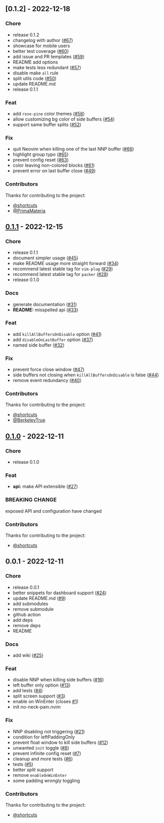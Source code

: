 
<a name="0.1.2"></a>
## [0.1.2] - 2022-12-18
### Chore
- release 0.1.2
- changelog with author ([#67](https://github.com/shortcuts/no-neck-pain.nvim/issues/67))
- showcase for mobile users
- better test coverage ([#60](https://github.com/shortcuts/no-neck-pain.nvim/issues/60))
- add issue and PR templates ([#59](https://github.com/shortcuts/no-neck-pain.nvim/issues/59))
- README add options
- make tests less redundant ([#57](https://github.com/shortcuts/no-neck-pain.nvim/issues/57))
- disable make `all` rule
- split utils code ([#50](https://github.com/shortcuts/no-neck-pain.nvim/issues/50))
- update README.md
- release 0.1.1

### Feat
- add `rose-pine` color themes ([#58](https://github.com/shortcuts/no-neck-pain.nvim/issues/58))
- allow customizing bg color of side buffers ([#54](https://github.com/shortcuts/no-neck-pain.nvim/issues/54))
- support same buffer splits ([#52](https://github.com/shortcuts/no-neck-pain.nvim/issues/52))

### Fix
- quit Neovim when killing one of the last NNP buffer ([#66](https://github.com/shortcuts/no-neck-pain.nvim/issues/66))
- highlight group typo ([#65](https://github.com/shortcuts/no-neck-pain.nvim/issues/65))
- prevent config reset ([#63](https://github.com/shortcuts/no-neck-pain.nvim/issues/63))
- color leaving non-colored blocks ([#61](https://github.com/shortcuts/no-neck-pain.nvim/issues/61))
- prevent error on last buffer close ([#49](https://github.com/shortcuts/no-neck-pain.nvim/issues/49))

### Contributors

Thanks for contributing to the project:
- [@shortcuts](https://github.com/shortcuts)
- [@PrimaMateria](https://github.com/PrimaMateria)

<a name="0.1.1"></a>
## [0.1.1] - 2022-12-15
### Chore
- release 0.1.1
- document simpler usage ([#45](https://github.com/shortcuts/no-neck-pain.nvim/issues/45))
- make README usage more straight forward ([#34](https://github.com/shortcuts/no-neck-pain.nvim/issues/34))
- recommend latest stable tag for `vim-plug` ([#29](https://github.com/shortcuts/no-neck-pain.nvim/issues/29))
- recommend latest stable tag for `packer` ([#28](https://github.com/shortcuts/no-neck-pain.nvim/issues/28))
- release 0.1.0

### Docs
- generate documentation ([#31](https://github.com/shortcuts/no-neck-pain.nvim/issues/31))
- **README:** misspelled api ([#33](https://github.com/shortcuts/no-neck-pain.nvim/issues/33))

### Feat
- add `killAllBuffersOnDisable` option ([#41](https://github.com/shortcuts/no-neck-pain.nvim/issues/41))
- add `disableOnLastBuffer` option ([#37](https://github.com/shortcuts/no-neck-pain.nvim/issues/37))
- named side buffer ([#32](https://github.com/shortcuts/no-neck-pain.nvim/issues/32))

### Fix
- prevent force close window ([#47](https://github.com/shortcuts/no-neck-pain.nvim/issues/47))
- side buffers not closing when `killAllBuffersOnDisable` is false ([#44](https://github.com/shortcuts/no-neck-pain.nvim/issues/44))
- remove event redundancy ([#40](https://github.com/shortcuts/no-neck-pain.nvim/issues/40))

### Contributors

Thanks for contributing to the project:
- [@shortcuts](https://github.com/shortcuts)
- [@BerkeleyTrue](https://github.com/BerkeleyTrue)

<a name="0.1.0"></a>
## [0.1.0] - 2022-12-11
### Chore
- release 0.1.0

### Feat
- **api:** make API extensible ([#27](https://github.com/shortcuts/no-neck-pain.nvim/issues/27))

### BREAKING CHANGE

exposed API and configuration have changed

### Contributors

Thanks for contributing to the project:
- [@shortcuts](https://github.com/shortcuts)

<a name="0.0.1"></a>
## 0.0.1 - 2022-12-11
### Chore
- release 0.0.1
- better snippets for dashboard support ([#24](https://github.com/shortcuts/no-neck-pain.nvim/issues/24))
- update README.md ([#9](https://github.com/shortcuts/no-neck-pain.nvim/issues/9))
- add submodules
- remove submodule
- github action
- add deps
- remove deps
- README

### Docs
- add wiki ([#25](https://github.com/shortcuts/no-neck-pain.nvim/issues/25))

### Feat
- disable NNP when killing side buffers ([#16](https://github.com/shortcuts/no-neck-pain.nvim/issues/16))
- left buffer only option ([#13](https://github.com/shortcuts/no-neck-pain.nvim/issues/13))
- add tests ([#4](https://github.com/shortcuts/no-neck-pain.nvim/issues/4))
- split screen support ([#3](https://github.com/shortcuts/no-neck-pain.nvim/issues/3))
- enable on WinEnter (closes [#1](https://github.com/shortcuts/no-neck-pain.nvim/issues/1))
- init no-neck-pain.nvim

### Fix
- NNP disabling not triggering ([#21](https://github.com/shortcuts/no-neck-pain.nvim/issues/21))
- condition for leftPaddingOnly
- prevent float window to kill side buffers ([#12](https://github.com/shortcuts/no-neck-pain.nvim/issues/12))
- unwanted `init` toggle ([#8](https://github.com/shortcuts/no-neck-pain.nvim/issues/8))
- prevent infinite config reset ([#7](https://github.com/shortcuts/no-neck-pain.nvim/issues/7))
- cleanup and more tests ([#6](https://github.com/shortcuts/no-neck-pain.nvim/issues/6))
- tests ([#5](https://github.com/shortcuts/no-neck-pain.nvim/issues/5))
- better split support
- remove `enableOnWinEnter`
- some padding wrongly toggling

### Contributors

Thanks for contributing to the project:
- [@shortcuts](https://github.com/shortcuts)

[Unreleased]: https://github.com/shortcuts/no-neck-pain.nvim/compare/0.1.1...HEAD
[0.1.1]: https://github.com/shortcuts/no-neck-pain.nvim/compare/0.1.0...0.1.1
[0.1.0]: https://github.com/shortcuts/no-neck-pain.nvim/compare/0.0.1...0.1.0
